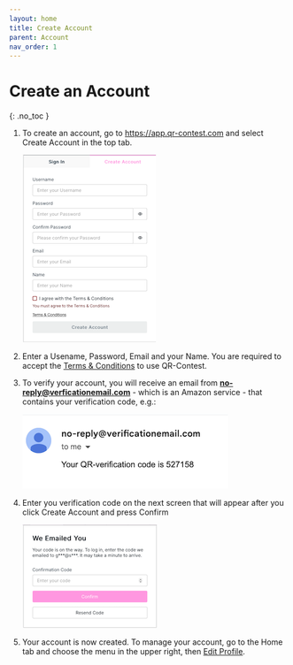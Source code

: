 ```yaml
---
layout: home
title: Create Account
parent: Account
nav_order: 1
---
```


# Create an Account
{: .no_toc }

1. To create an account, go to <a href="https://app.qr-contest.com" target="_blank">https://app.qr-contest.com</a> and select Create Account in the top tab.

   <img class="image-border" alt="Create account" src="../../assets/images/create_account.png">
2. Enter a Usename, Password, Email and your Name.  You are required to accept the <a href="https://qr-contest.com/tandc.html" target="_blank">Terms & Conditions</a> to use QR-Contest.

3. To verify your account, you will receive an email from **no-reply@verficationemail.com** - which is an Amazon service - that contains your verification code, e.g.:

   <img class="image-border" alt="Verification code" src="../../assets/images/verification_code.png">

4. Enter you verification code on the next screen that will appear after you click <span class="inline-button">Create Account</span> and press <span class="inline-button">Confirm</span>

   <img class="image-border" alt="Verification entry" src="../../assets/images/verification_entry.png">

5. Your account is now created.  To manage your account, go to the Home tab and choose the <span class="inline-icon"><i class="fa-solid fa-bars"></i></span> menu in the upper right, then [Edit Profile](../screens/edit_profile).
